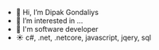 - 👋 Hi, I’m Dipak Gondaliys
- 👀 I’m interested in ...
- 🌱 I'm software developer 
- ☀  c#, .net, .netcore, javascript, jqery, sql
